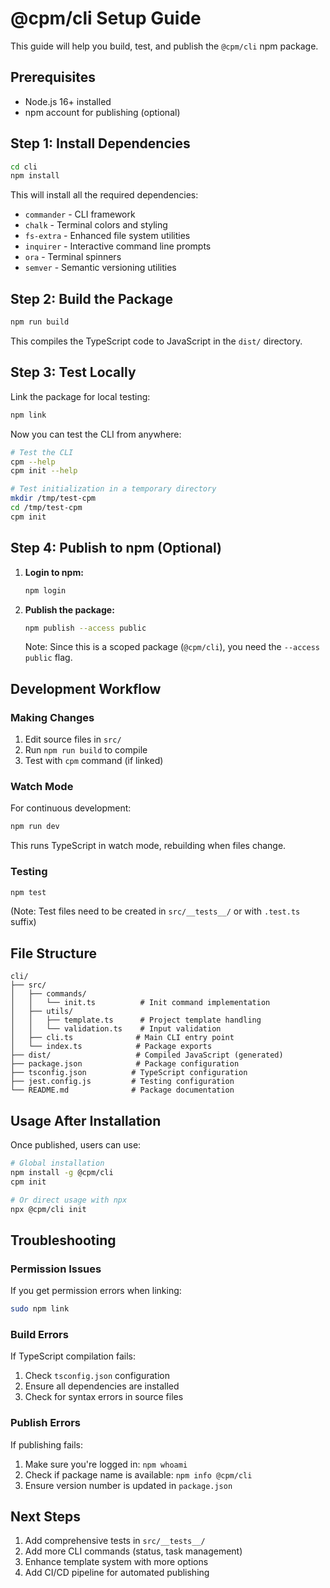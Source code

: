 # @cpm/cli Setup Guide

This guide will help you build, test, and publish the `@cpm/cli` npm package.

## Prerequisites

- Node.js 16+ installed
- npm account for publishing (optional)

## Step 1: Install Dependencies

```bash
cd cli
npm install
```

This will install all the required dependencies:
- `commander` - CLI framework
- `chalk` - Terminal colors and styling
- `fs-extra` - Enhanced file system utilities
- `inquirer` - Interactive command line prompts
- `ora` - Terminal spinners
- `semver` - Semantic versioning utilities

## Step 2: Build the Package

```bash
npm run build
```

This compiles the TypeScript code to JavaScript in the `dist/` directory.

## Step 3: Test Locally

Link the package for local testing:

```bash
npm link
```

Now you can test the CLI from anywhere:

```bash
# Test the CLI
cpm --help
cpm init --help

# Test initialization in a temporary directory
mkdir /tmp/test-cpm
cd /tmp/test-cpm
cpm init
```

## Step 4: Publish to npm (Optional)

1. **Login to npm:**
   ```bash
   npm login
   ```

2. **Publish the package:**
   ```bash
   npm publish --access public
   ```

   Note: Since this is a scoped package (`@cpm/cli`), you need the `--access public` flag.

## Development Workflow

### Making Changes

1. Edit source files in `src/`
2. Run `npm run build` to compile
3. Test with `cpm` command (if linked)

### Watch Mode

For continuous development:

```bash
npm run dev
```

This runs TypeScript in watch mode, rebuilding when files change.

### Testing

```bash
npm test
```

(Note: Test files need to be created in `src/__tests__/` or with `.test.ts` suffix)

## File Structure

```
cli/
├── src/
│   ├── commands/
│   │   └── init.ts          # Init command implementation
│   ├── utils/
│   │   ├── template.ts      # Project template handling
│   │   └── validation.ts    # Input validation
│   ├── cli.ts              # Main CLI entry point
│   └── index.ts            # Package exports
├── dist/                   # Compiled JavaScript (generated)
├── package.json            # Package configuration
├── tsconfig.json          # TypeScript configuration
├── jest.config.js         # Testing configuration
└── README.md              # Package documentation
```

## Usage After Installation

Once published, users can use:

```bash
# Global installation
npm install -g @cpm/cli
cpm init

# Or direct usage with npx
npx @cpm/cli init
```

## Troubleshooting

### Permission Issues

If you get permission errors when linking:
```bash
sudo npm link
```

### Build Errors

If TypeScript compilation fails:
1. Check `tsconfig.json` configuration
2. Ensure all dependencies are installed
3. Check for syntax errors in source files

### Publish Errors

If publishing fails:
1. Make sure you're logged in: `npm whoami`
2. Check if package name is available: `npm info @cpm/cli`
3. Ensure version number is updated in `package.json`

## Next Steps

1. Add comprehensive tests in `src/__tests__/`
2. Add more CLI commands (status, task management)
3. Enhance template system with more options
4. Add CI/CD pipeline for automated publishing 